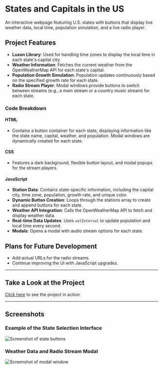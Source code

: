 # States and Capitals in the US

An interactive webpage featuring U.S. states with buttons that display live weather data, local time, population simulation, and a live radio player.

## Project Features

- **Luxon Library**: Used for handling time zones to display the local time in each state's capital city.
- **Weather Information**: Fetches the current weather from the OpenWeatherMap API for each state's capital.
- **Population Growth Simulation**: Population updates continuously based on the specified growth rate for each state.
- **Radio Stream Player**: Modal windows provide buttons to switch between streams (e.g., a main stream or a country music stream) for each state.

### Code Breakdown

#### HTML

- Contains a button container for each state, displaying information like the state name, capital, weather, and population. Modal windows are dynamically created for each state.

#### CSS

- Features a dark background, flexible button layout, and modal popups for the stream players.

#### JavaScript

- **Station Data**: Contains state-specific information, including the capital city, time zone, population, growth rate, and unique color.
- **Dynamic Button Creation**: Loops through the stations array to create and append buttons for each state.
- **Weather API Integration**: Calls the OpenWeatherMap API to fetch and display weather data.
- **Real-time Data Updates**: Uses `setInterval` to update population and local time every second.
- **Modals**: Opens a modal with audio stream options for each state.

## Plans for Future Development

- Add actual URLs for the radio streams.
- Continue improving the UI with JavaScript upgrades.

---

## Take a Look at the Project

[Click here](https://FHobbs8030.github.io/states_capitals_intheus/) to see the project in action.

---

## Screenshots

### Example of the State Selection Interface

![Screenshot of state buttons](https://github.com/user-attachments/assets/99f250ec-a0e3-42b2-8b6a-05dcdcb90e69)

### Weather Data and Radio Stream Modal

![Screenshot of modal window](https://github.com/user-attachments/assets/4a5bba64-7556-426e-93e9-e97f236f0fc8)
